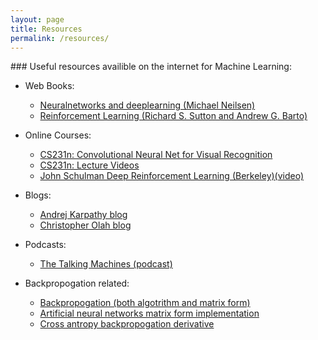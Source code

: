 ```yaml
---
layout: page
title: Resources
permalink: /resources/
---
```

<div class="row" markdown="1">
<div class="col-md-12" markdown="1">
### Useful resources availible on the internet for Machine Learning:

- Web Books:
	+ [Neuralnetworks and deeplearning (Michael Neilsen)](http://neuralnetworksanddeeplearning.com/index.html)
	+ [Reinforcement Learning (Richard S. Sutton and Andrew G. Barto)](http://webdocs.cs.ualberta.ca/~sutton/book/ebook/the-book.html)

- Online Courses:
	+ [CS231n: Convolutional Neural Net for Visual Recognition](http://cs231n.github.io/)
	+ [CS231n: Lecture Videos](https://www.youtube.com/watch?v=yp9rwI_LZX8&list=PL16j5WbGpaM0_Tj8CRmurZ8Kk1gEBc7fg)
	+ [John Schulman Deep Reinforcement Learning (Berkeley)(video)](https://www.youtube.com/watch?v=aUrX-rP_ss4)

- Blogs:
	+ [Andrej Karpathy blog](http://karpathy.github.io/)
	+ [Christopher Olah blog](http://colah.github.io/)

- Podcasts:
	+ [The Talking Machines (podcast)](http://www.thetalkingmachines.com/)
	
- Backpropogation related:
	+ [Backpropogation (both algotrithm and matrix form)](http://www.willamette.edu/~gorr/classes/cs449/backprop.html)
	+ [Artificial neural networks matrix form implementation](http://briandolhansky.com/blog/2014/10/30/artificial-neural-networks-matrix-form-part-5)
	+ [Cross antropy backpropogation derivative](https://www.ics.uci.edu/~pjsadows/notes.pdf)

</div>
</div>